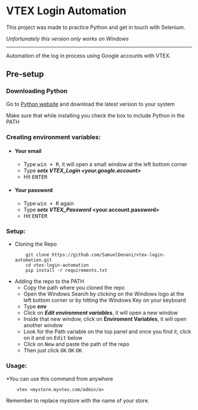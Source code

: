 # VTEX Login Automation

This project was made to practice Python and get in touch with Selenium.

*Unfortunately this version only works on Windows*

---

Automation of the log in process using Google accounts with VTEX.

## Pre-setup

### Downloading Python
Go to [Python website](https://www.python.org/downloads/ "Download Python") and download the latest version to your system

Make sure that while installing you check the box to include Python in the PATH

### Creating environment variables:

- #### Your email
  - Type <kbd>win + R</kbd>, it will open a small window at the left bottom corner
  - Type **_setx VTEX_Login <your.google.account>_**
  - Hit <kbd>ENTER</kbd>

- #### Your password
  - Type <kbd>win + R</kbd> again
  - Type **_setx VTEX_Password_ <your.account.password>**
  - Hit <kbd>ENTER</kbd>

### Setup:

- Cloning the Repo
    ```
        git clone https://github.com/SamuelDenani/vtex-login-automation.git
        cd vtex-login-automation
        pip install -r requirements.txt
    ```
- Adding the repo to the PATH
  - Copy the path where you cloned the repo
  - Open the Windows Search by clicking on the Windows logo at the left bottom corner or by hitting the Windows Key on your keyboard
  -  Type **_env_**
  -  Click on **_Edit environment variables_**, it  will open a new window
  -  Inside that new window, click on **__Enviroment Variables__**, it will open another window
  -  Look for the Path variable on the top panel and once you find it, click on it and on <kbd>Edit</kbd> below
  -  Click on <kbd>New</kbd> and paste the path of the repo
  -  Then just click <kbd>OK</kbd> <kbd>OK</kbd> <kbd>OK</kbd>

### Usage:

*You can use this command from anywhere

```
    vtex <mystore.myvtex.com/admin/a>
```

Remember to replace mystore with the name of your store.